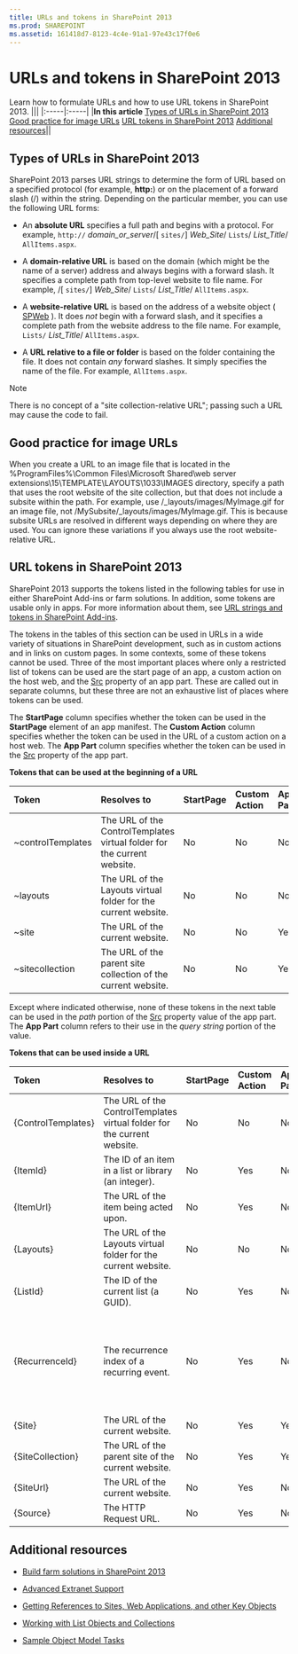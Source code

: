 ```yaml
---
title: URLs and tokens in SharePoint 2013
ms.prod: SHAREPOINT
ms.assetid: 161418d7-8123-4c4e-91a1-97e43c17f0e6
---
```




# URLs and tokens in SharePoint 2013
Learn how to formulate URLs and how to use URL tokens in SharePoint 2013. 
|||
|:-----|:-----|
|**In this article**          [Types of URLs in SharePoint 2013](#TypesOfURLs)           [Good practice for image URLs](#GoodPracticeImageURL)           [URL tokens in SharePoint 2013](#URLtokens)           [Additional resources](#SP15URLS_addlresources)||
   

## Types of URLs in SharePoint 2013
<a name="TypesOfURLs"> </a>

SharePoint 2013 parses URL strings to determine the form of URL based on a specified protocol (for example, **http:**) or on the placement of a forward slash (/) within the string. Depending on the particular member, you can use the following URL forms: 
  
    
    

- An **absolute URL** specifies a full path and begins with a protocol. For example, `http://` _domain_or_server_/[ `sites/`] _Web_Site_/ `Lists`/ _List_Title_/ `AllItems.aspx`. 
    
  
- A **domain-relative URL** is based on the domain (which might be the name of a server) address and always begins with a forward slash. It specifies a complete path from top-level website to file name. For example, /[ `sites/`] _Web_Site_/ `Lists`/ _List_Title_/ `AllItems.aspx`. 
    
  
- A **website-relative URL** is based on the address of a website object ( [SPWeb](https://msdn.microsoft.com/library/Microsoft.SharePoint.SPWeb.aspx) ). It does _not_ begin with a forward slash, and it specifies a complete path from the website address to the file name. For example, `Lists/` _List_Title_/ `AllItems.aspx`. 
    
  
- A **URL relative to a file or folder** is based on the folder containing the file. It does not contain _any_ forward slashes. It simply specifies the name of the file. For example, `AllItems.aspx`. 
    
  

> [!NOTE]
> There is no concept of a "site collection-relative URL"; passing such a URL may cause the code to fail. 
  
    
    


## Good practice for image URLs
<a name="GoodPracticeImageURL"> </a>

When you create a URL to an image file that is located in the %ProgramFiles%\\Common Files\\Microsoft Shared\\web server extensions\\15\\TEMPLATE\\LAYOUTS\\1033\\IMAGES directory, specify a path that uses the root website of the site collection, but that does not include a subsite within the path. For example, use /_layouts/images/MyImage.gif for an image file, not /MySubsite/_layouts/images/MyImage.gif. This is because subsite URLs are resolved in different ways depending on where they are used. You can ignore these variations if you always use the root website-relative URL. 
  
    
    

## URL tokens in SharePoint 2013
<a name="URLtokens"> </a>

SharePoint 2013 supports the tokens listed in the following tables for use in either SharePoint Add-ins or farm solutions. In addition, some tokens are usable only in apps. For more information about them, see  [URL strings and tokens in SharePoint Add-ins](http://msdn.microsoft.com/library/800ec8cd-a448-46bc-b41e-d4030eeb4048%28Office.15%29.aspx). 
  
    
    
The tokens in the tables of this section can be used in URLs in a wide variety of situations in SharePoint development, such as in custom actions and in links on custom pages. In some contexts, some of these tokens cannot be used. Three of the most important places where only a restricted list of tokens can be used are the start page of an app, a custom action on the host web, and the  [Src](https://msdn.microsoft.com/library/Microsoft.SharePoint.WebControls.SPAppIFrame.Src.aspx) property of an app part. These are called out in separate columns, but these three are not an exhaustive list of places where tokens can be used.
  
    
    
The **StartPage** column specifies whether the token can be used in the **StartPage** element of an app manifest. The **Custom Action** column specifies whether the token can be used in the URL of a custom action on a host web. The **App Part** column specifies whether the token can be used in the [Src](https://msdn.microsoft.com/library/Microsoft.SharePoint.WebControls.SPAppIFrame.Src.aspx) property of the app part.
  
    
    

**Tokens that can be used at the beginning of a URL**


|**Token**|**Resolves to**|**StartPage**|**Custom Action**|**App Part**|**Remarks**|
|:-----|:-----|:-----|:-----|:-----|:-----|
|~controlTemplates |The URL of the ControlTemplates virtual folder for the current website. |No |No |No ||
|~layouts |The URL of the Layouts virtual folder for the current website. |No |No |No ||
|~site |The URL of the current website. |No |No |Yes ||
|~sitecollection |The URL of the parent site collection of the current website. |No |No |Yes ||
   
Except where indicated otherwise, none of these tokens in the next table can be used in the  *path*  portion of the [Src](https://msdn.microsoft.com/library/Microsoft.SharePoint.WebControls.SPAppIFrame.Src.aspx) property value of the app part. The **App Part** column refers to their use in the *query string*  portion of the value.
  
    
    

**Tokens that can be used inside a URL**


|**Token**|**Resolves to**|**StartPage**|**Custom Action**|**App Part**|**Remarks**|
|:-----|:-----|:-----|:-----|:-----|:-----|
|{ControlTemplates} |The URL of the ControlTemplates virtual folder for the current website. |No |No |No ||
|{ItemId} |The ID of an item in a list or library (an integer). |No |Yes |No ||
|{ItemUrl} |The URL of the item being acted upon. |No |Yes |No ||
|{Layouts} |The URL of the Layouts virtual folder for the current website. |No |No |No ||
|{ListId} |The ID of the current list (a GUID). |No |Yes |No ||
|{RecurrenceId} |The recurrence index of a recurring event. |No |Yes |No |This token is not supported for use in the context menus of list items. |
|{Site} |The URL of the current website. |No |Yes |Yes ||
|{SiteCollection} |The URL of the parent site of the current website. |No |Yes |Yes ||
|{SiteUrl} |The URL of the current website. |No |Yes |No ||
|{Source} |The HTTP Request URL. |No |Yes |No ||
   

## Additional resources
<a name="SP15URLS_addlresources"> </a>


-  [Build farm solutions in SharePoint 2013](build-farm-solutions-in-sharepoint-2013.md)
    
  
-  [Advanced Extranet Support](http://msdn.microsoft.com/library/21d67796-23c5-4339-8f0e-124208d21ab2%28Office.15%29.aspx)
    
  
-  [Getting References to Sites, Web Applications, and other Key Objects](http://msdn.microsoft.com/library/8623ef1d-e3cc-426c-84a3-6379e0ae284f%28Office.15%29.aspx)
    
  
-  [Working with List Objects and Collections](http://msdn.microsoft.com/library/d4167b10-6f1e-49f1-8b22-16ce20012a27%28Office.15%29.aspx)
    
  
-  [Sample Object Model Tasks](http://msdn.microsoft.com/library/94d6898d-6a0f-43a7-ad06-1b27ec6916ea%28Office.15%29.aspx)
    
  
